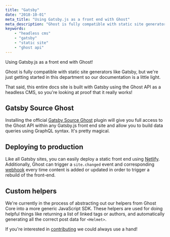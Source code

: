 ```yaml
---
title: "Gatsby"
date: "2018-10-01"
meta_title: "Using Gatsby.js as a front end with Ghost"
meta_description: "Ghost is fully compatible with static site generators like Gatsby. Find out how the Ghost API works as a headless CMS!"
keywords:
    - "headless cms"
    - "gatsby"
    - "static site"
    - "ghost api"
---
```


Using Gatsby.js as a front end with Ghost!

Ghost is fully compatible with static site generators like Gatsby, but we're just getting started in this department so our documentation is a little light.

That said, this entire docs site is built with Gatsby using the Ghost API as a headless CMS, so you're looking at proof that it really works!

## Gatsby Source Ghost

Installing the official [Gatsby Source Ghost](https://www.gatsbyjs.org/packages/gatsby-source-ghost/) plugin will give you full access to the Ghost API within any Gatsby.js front end site and allow you to build data queries using GraphQL syntax. It's pretty magical.

## Deploying to production

Like all Gatsby sites, you can easily deploy a static front end using [Netlify](https://netlify.com). Additionally, Ghost can trigger a `site.changed` event and corresponding [webhook](/api/webhooks/) every time content is added or updated in order to trigger a rebuild of the front-end.

## Custom helpers

We're currently in the process of abstracting out our helpers from Ghost Core into a more generic JavaScript SDK. These helpers are used for doing helpful things like returning a list of linked tags or authors, and automatically generating all the correct post data for `<Helmet>`.

If you're interested in [contributing](/concepts/contributing/) we could always use a hand!
